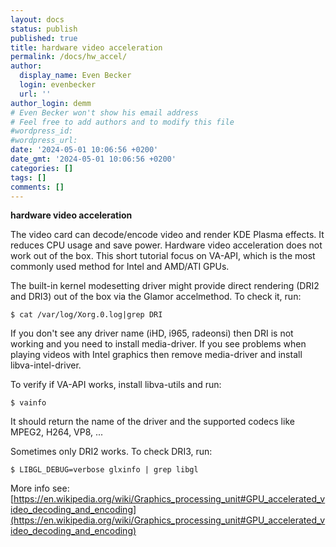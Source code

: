 ```yaml
---
layout: docs
status: publish
published: true
title: hardware video acceleration
permalink: /docs/hw_accel/
author:
  display_name: Even Becker
  login: evenbecker
  url: ''
author_login: demm
# Even Becker won't show his email address
# Feel free to add authors and to modify this file
#wordpress_id:
#wordpress_url:
date: '2024-05-01 10:06:56 +0200'
date_gmt: '2024-05-01 10:06:56 +0200'
categories: []
tags: []
comments: []
---
```



**hardware video acceleration**

The video card can decode/encode video and render KDE Plasma effects. It reduces CPU usage and save power. Hardware video acceleration does not work out of the box. This short tutorial focus on VA-API, which is the  most commonly used method for Intel and AMD/ATI GPUs.

The built-in kernel modesetting driver might provide direct rendering (DRI2 and DRI3) out of the box via the Glamor accelmethod. To check it, run:

```
$ cat /var/log/Xorg.0.log|grep DRI

```
If you don't see any driver name (iHD, i965, radeonsi) then DRI is not working and you need to install media-driver. If you see problems when playing videos with Intel graphics then remove media-driver and install libva-intel-driver.

To verify if VA-API works, install libva-utils and run:

```
$ vainfo
```

It should return the name of the driver and the supported codecs like MPEG2, H264, VP8, ...

Sometimes only DRI2 works. To check DRI3, run:
```
$ LIBGL_DEBUG=verbose glxinfo | grep libgl
```

More info see:
[https://en.wikipedia.org/wiki/Graphics_processing_unit#GPU_accelerated_video_decoding_and_encoding](https://en.wikipedia.org/wiki/Graphics_processing_unit#GPU_accelerated_video_decoding_and_encoding)
